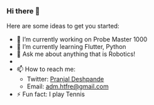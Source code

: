 ### Hi there 👋

Here are some ideas to get you started:

- 🔭 I’m currently working on Probe Master 1000
- 🌱 I’m currently learning Flutter, Python
- 💬 Ask me about anything that is Robotics!
- 
- 📫 How to reach me: 
  - Twitter: [Pranjal Deshpande](https://twitter.com/adm_P51)
  -  Email: adm.htfre@gmail.com
- ⚡ Fun fact: I play Tennis

